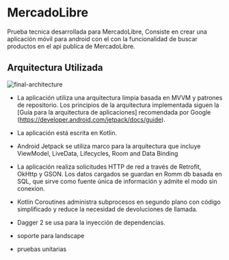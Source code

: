 # MercadoLibre

Prueba tecnica desarrollada para MercadoLibre, Consiste en crear una aplicación móvil para android con el con la funcionalidad de buscar productos en el api publica de MercadoLibre.


## Arquitectura Utilizada

![final-architecture](https://user-images.githubusercontent.com/11649506/123676269-54909980-d809-11eb-9385-436333f8c74e.png)

* La aplicación utiliza una arquitectura limpia basada en MVVM y patrones de repositorio. Los principios de la arquitectura implementada siguen la [Guía para la arquitectura de aplicaciones] recomendada por Google (https://developer.android.com/jetpack/docs/guide).

* La aplicación está escrita en Kotlin.
* Android Jetpack se utiliza marco para la arquitectura que incluye ViewModel, LiveData, Lifecycles, Room and Data Binding
* La aplicación realiza solicitudes HTTP de red a través de Retrofit, OkHttp y GSON. Los datos cargados se guardan en Romm db basada en SQL, que sirve como fuente única de información y admite el modo sin conexion.
* Kotlin Coroutines administra subprocesos en segundo plano con código simplificado y reduce la necesidad de devoluciones de llamada.
* Dagger 2 se usa para la inyección de dependencias.
* soporte para landscape
* pruebas unitarias
